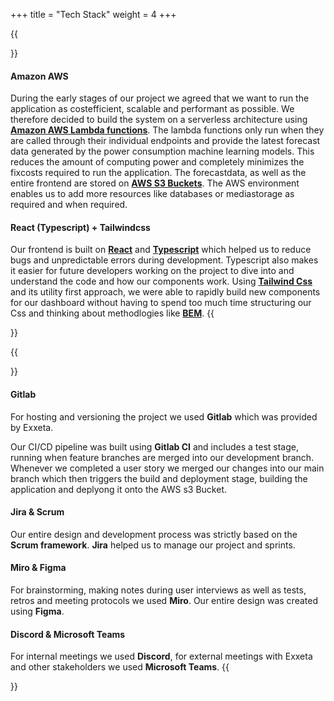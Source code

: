 +++
title = "Tech Stack"
weight = 4
+++

{{<section title="Tech Stack">}}

#### Amazon AWS

During the early stages of our project we agreed that we want to run the application as costefficient, scalable and performant as possible. We therefore decided to build the system on a serverless architecture
using **[Amazon AWS Lambda functions](https://aws.amazon.com/de/lambda/)**. The lambda functions only run when they are called through their individual endpoints and provide the latest forecast data generated by the power consumption machine learning models.
This reduces the amount of computing power and completely minimizes the fixcosts required to run the application.
The forecastdata, as well as the entire frontend are stored on **[AWS S3 Buckets](https://aws.amazon.com/de/s3/)**.
The AWS environment enables us to add more resources like databases or mediastorage as required and when required.

#### React (Typescript) + Tailwindcss

Our frontend is built on **[React](https://reactjs.org/)** and **[Typescript](https://www.typescriptlang.org/)** which helped us to reduce bugs and unpredictable errors during development.
Typescript also makes it easier for future developers working on the project to dive into and understand the code and how our components work.
Using **[Tailwind Css](https://tailwindcss.com/)** and its utility first approach, we were able to rapidly build new components for our dashboard without having to spend too much time structuring our Css and thinking about methodlogies like **[BEM](http://getbem.com/introduction/)**.
{{</section>}}

{{<section title="Other Tools">}}

#### Gitlab

For hosting and versioning the project we used **Gitlab** which was provided by Exxeta.

Our CI/CD pipeline was built using **Gitlab CI** and includes a test stage, running when feature branches are merged into our development branch.
Whenever we completed a user story we merged our changes into our main branch which then triggers the build and deployment stage, building the application and deplyong it onto the AWS s3 Bucket.

#### Jira & Scrum

Our entire design and development process was strictly based on the **Scrum framework**. **Jira** helped us to manage our project and sprints.

#### Miro & Figma

For brainstorming, making notes during user interviews as well as tests, retros and meeting protocols we used **Miro**.
Our entire design was created using **Figma**.

#### Discord & Microsoft Teams

For internal meetings we used **Discord**, for external meetings with Exxeta and other stakeholders we used **Microsoft Teams**.
{{</section>}}
